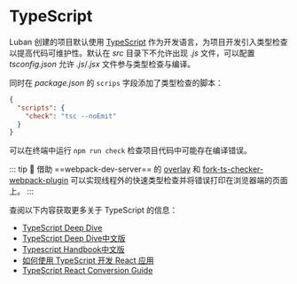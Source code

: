 # TypeScript

Luban 创建的项目默认使用 [TypeScript](http://www.typescriptlang.org) 作为开发语言，为项目开发引入类型检查以提高代码可维护性。默认在 *src* 目录下不允许出现 *.js* 文件，可以配置 *tsconfig.json* 允许 *.js*/*.jsx* 文件参与类型检查与编译。

同时在 *package.json* 的 `scrips` 字段添加了类型检查的脚本：
```json
{
  "scripts": {
    "check": "tsc --noEmit"
  }
}
```

可以在终端中运行 `npm run check` 检查项目代码中可能存在编译错误。

::: tip 🙋
借助 ==webpack-dev-server== 的 [overlay](https://webpack.js.org/configuration/dev-server/#devserveroverlay) 和 [fork-ts-checker-webpack-plugin](https://github.com/TypeStrong/fork-ts-checker-webpack-plugin) 可以实现线程外的快速类型检查并将错误打印在浏览器端的页面上。
:::

查阅以下内容获取更多关于 TypeScript 的信息：
+ [TypeScript Deep Dive](https://basarat.gitbook.io/typescript/)
+ [TypeScript Deep Dive中文版](https://jkchao.github.io/typescript-book-chinese/)
+ [Typescript Handbook中文版](https://zhongsp.gitbooks.io/typescript-handbook/)
+ [如何使用 TypeScript 开发 React 应用](https://react-typescript-cheatsheet.netlify.app/)
+ [TypeScript React Conversion Guide](https://github.com/microsoft/TypeScript-React-Conversion-Guide)
